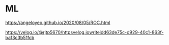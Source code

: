 # ML
https://angeloyeo.github.io/2020/08/05/ROC.html


https://velog.io/@rjtp5670/httpsvelog.iowriteidd63de75c-d929-40c1-863f-ba13c3b51fcb
